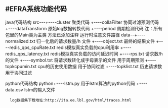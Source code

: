 #EFRA系统功能代码
--------------------------------------------
java代码结构
src---+----cluster 聚类代码
      +----collaFilter 协同过滤预测代码
	  +----dataTransform 原始log数据转换代码
	  +----period 周期检测代码
	  注：所有包里的Main类为主类 方法已添加注释 运行时注意文件路径
data--+----normalized.txt 归一化后的请求数量/h 文件
      +----object.txt 最终的结果文件
	  +----redis_qps_cpuRate.txt redis模拟真实负载的cpu利用率
	  +----redis_qps_latency.txt redis模拟真实负载的访问延迟时间
	  +----rps.txt 请求数/h的文件
	  +----symbol.txt 将请求数转化成字母表示的文件 用于周期预测
	  +----topkcpumin.txt cpu的历史使用数据 用于协同过滤
	  +----topklist.txt 历史请求数 用于协同过滤
	 
python代码结构
python+----lstm.py 用于lstm算法的python代码
      +----data.csv lstm的输入文件
	  
	  log数据集下载地址:http://ita.ee.lbl.gov/html/traces.html
